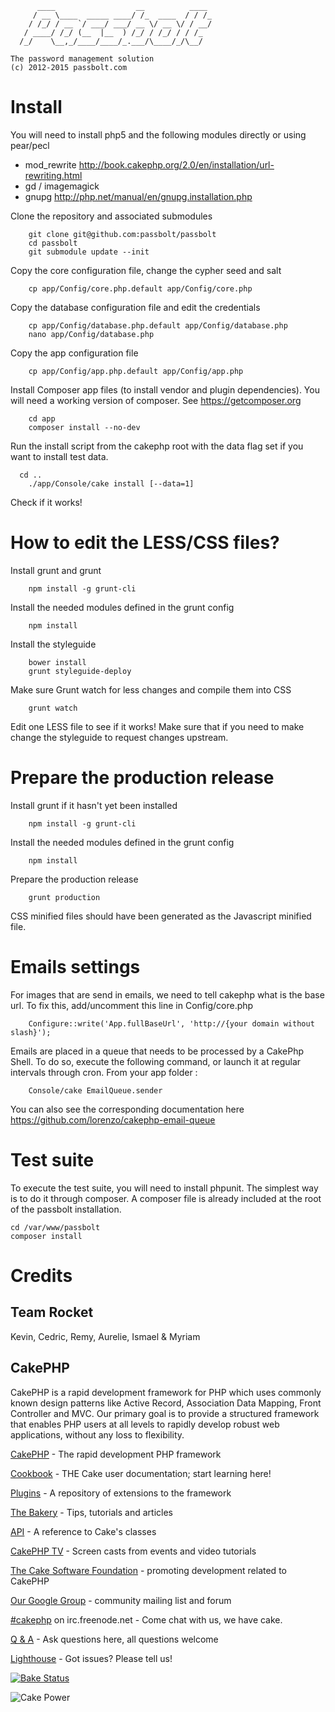 	      ____                  __          ____
	     / __ \____  _____ ____/ /_  ____  / / /_
	    / /_/ / __ `/ ___/ ___/ __ \/ __ \/ / __/
	   / ____/ /_/ (__  |__  ) /_/ / /_/ / / /_
	  /_/    \__,_/____/____/_.___/\____/_/\__/
	
	The password management solution
	(c) 2012-2015 passbolt.com

Install
=========

You will need to install php5 and the following modules directly or using pear/pecl
- mod_rewrite http://book.cakephp.org/2.0/en/installation/url-rewriting.html
- gd / imagemagick
- gnupg http://php.net/manual/en/gnupg.installation.php

Clone the repository and associated submodules
```
	git clone git@github.com:passbolt/passbolt
	cd passbolt
	git submodule update --init
```

Copy the core configuration file, change the cypher seed and salt
```
	cp app/Config/core.php.default app/Config/core.php
```

Copy the database configuration file and edit the credentials
```
	cp app/Config/database.php.default app/Config/database.php
	nano app/Config/database.php
```

Copy the app configuration file
```
	cp app/Config/app.php.default app/Config/app.php
```

Install Composer app files (to install vendor and plugin dependencies).
You will need a working version of composer. See https://getcomposer.org
```
	cd app
	composer install --no-dev
```

Run the install script from the cakephp root with the data flag set
if you want to install test data.
```
  cd ..
	./app/Console/cake install [--data=1]
```
Check if it works!


How to edit the LESS/CSS files?
=========

Install grunt and grunt
```
	npm install -g grunt-cli
```
Install the needed modules defined in the grunt config
```
	npm install
```
Install the styleguide
```
	bower install
	grunt styleguide-deploy
```
Make sure Grunt watch for less changes and compile them into CSS
```
	grunt watch
```
Edit one LESS file to see if it works!
Make sure that if you need to make change the styleguide to request changes upstream.


Prepare the production release
=========

Install grunt if it hasn't yet been installed
```
	npm install -g grunt-cli
```
Install the needed modules defined in the grunt config
```
	npm install
```
Prepare the production release
```
	grunt production
```
CSS minified files should have been generated as the Javascript minified file.


Emails settings
===============

For images that are send in emails, we need to tell cakephp what is the base url.
To fix this, add/uncomment this line in Config/core.php
```
	Configure::write('App.fullBaseUrl', 'http://{your domain without slash}');
```
Emails are placed in a queue that needs to be processed by a CakePhp Shell. To do so, execute the following command, or launch it at regular intervals through cron.
From your app folder :
```
	Console/cake EmailQueue.sender
```
You can also see the corresponding documentation here https://github.com/lorenzo/cakephp-email-queue


Test suite
==========

To execute the test suite, you will need to install phpunit.
The simplest way is to do it through composer. A composer file is already included at the root of the passbolt installation.
```
cd /var/www/passbolt
composer install
```

Credits
=========

Team Rocket
------
Kevin, Cedric, Remy, Aurelie, Ismael & Myriam


CakePHP
--------

CakePHP is a rapid development framework for PHP which uses commonly known design patterns like Active Record, Association Data Mapping, Front Controller and MVC.
Our primary goal is to provide a structured framework that enables PHP users at all levels to rapidly develop robust web applications, without any loss to flexibility.

[CakePHP](http://www.cakephp.org) - The rapid development PHP framework

[Cookbook](http://book.cakephp.org) - THE Cake user documentation; start learning here!

[Plugins](http://plugins.cakephp.org/) - A repository of extensions to the framework

[The Bakery](http://bakery.cakephp.org) - Tips, tutorials and articles

[API](http://api.cakephp.org) - A reference to Cake's classes

[CakePHP TV](http://tv.cakephp.org) - Screen casts from events and video tutorials

[The Cake Software Foundation](http://cakefoundation.org/) - promoting development related to CakePHP

[Our Google Group](http://groups.google.com/group/cake-php) - community mailing list and forum

[#cakephp](http://webchat.freenode.net/?channels=#cakephp) on irc.freenode.net - Come chat with us, we have cake.

[Q & A](http://ask.cakephp.org/) - Ask questions here, all questions welcome

[Lighthouse](http://cakephp.lighthouseapp.com/) - Got issues? Please tell us!

[![Bake Status](https://secure.travis-ci.org/cakephp/cakephp.png?branch=master)](http://travis-ci.org/cakephp/cakephp)

![Cake Power](https://raw.github.com/cakephp/cakephp/master/lib/Cake/Console/Templates/skel/webroot/img/cake.power.gif)
